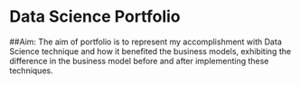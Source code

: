 # Data Science Portfolio

##Aim: 
      The aim of portfolio is to represent my accomplishment with Data Science technique and how it benefited the business models, exhibiting the difference in the business model before and after implementing these techniques. 

 

